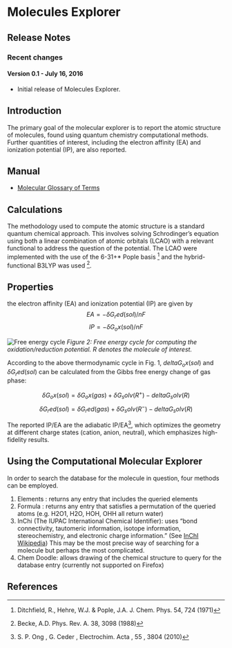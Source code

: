 # Molecules Explorer

## Release Notes
### Recent changes
#### Version 0.1 - July 16, 2016
* Initial release of Molecules Explorer.

## Introduction
The primary goal of the molecular explorer is to report the atomic structure of molecules,
found using quantum chemistry computational methods. Further quantities of interest,
including the electron affinity (EA) and ionization potential (IP), are also reported.

## Manual
* [Molecular Glossary of Terms](/user-guide/molecular_terms)

## Calculations
The methodology used to compute the atomic structure is a standard quantum chemical
approach. This involves solving Schrodinger’s equation using both a linear combination of
atomic orbitals (LCAO) with a relevant functional to address the question of the
potential. The LCAO were implemented with the use of the 6-31+* Pople basis [^2] and the
hybrid-functional B3LYP was used [^3].

## Properties
the electron affinity (EA) and ionization potential (IP) are given by
$$EA = -\delta G_red(sol)/nF$$
$$IP = -\delta G_ox(sol)/nF$$

![Free energy cycle](img/molecules-explorer/free_energy_cycle.png)
*Figure 2: Free energy cycle for computing the oxidation/reduction potential. R denotes the molecule of interest.*

According to the above thermodynamic cycle in Fig. 1,
$delta G_ox(sol)$ and $\delta G_red(sol)$ can be calculated from the Gibbs free
energy change of gas phase:

$$\delta G_ox(sol)=\delta G_ox(gas)+\delta G_solv(R^+)-delta G_solv(R)$$
$$\delta G_red(sol)=\delta G_red(gas)+\delta G_solv(R^-)-delta G_solv(R)$$

The reported IP/EA are the adiabatic IP/EA[^1], which optimizes the geometry at different charge states (cation, anion, neutral), which emphasizes high-fidelity results.

## Using the Computational Molecular Explorer
In order to search the database for the molecule in question, four methods can be employed.

1. Elements : returns any entry that includes the queried elements
2. Formula : returns any entry that satisfies a permutation of the queried atoms (e.g.
   H2O1, H2O, HOH, OHH all return water)
3. InChi (The IUPAC International Chemical Identifier): uses “bond connectivity,
   tautomeric information, isotope information, stereochemistry, and electronic charge
   information.” (See [InChI
   Wikipedia](https://en.wikipedia.org/wiki/International_Chemical_Identifier)) This may
   be the most precise way of searching for a molecule but perhaps the most complicated.
4. Chem Doodle: allows drawing of the chemical structure to query for the database entry
   (currently not supported on Firefox)

## References
[^1]: S. P. Ong , G. Ceder , Electrochim. Acta , 55 , 3804 (2010)
[^2]: Ditchfield, R., Hehre, W.J. & Pople, J.A. J. Chem. Phys. 54, 724 (1971)
[^3]: Becke, A.D. Phys. Rev. A. 38, 3098 (1988)
